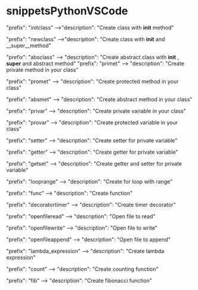 # snippetsPythonVSCode	

	
"prefix": "initclass" -->"description": "Create class with __init__ method"

"prefix": "newclass" -->"description": "Create class with __init__ and __super__method"

"prefix": "absclass" --> "description": "Create abstract class with __init__ , __super__ and abstract method"
"prefix": "primet" --> "description": "Create private method in your class"

"prefix": "promet" --> "description": "Create protected method in your class"

"prefix": "absmet" --> "description": "Create abstract method in your class"

"prefix": "privar" --> "description": "Create private variable in your class"

"prefix": "provar" --> "description": "Create protected variable in your class"

"prefix": "setter" --> "description": "Create setter for private variable"

"prefix": "getter" --> "description": "Create getter for private variable"

"prefix": "getset" --> "description": "Create getter and setter for private variable"

"prefix": "looprange" --> "description": "Create for loop with range"

"prefix": "func" --> "description": "Create function"

"prefix": "decoratortimer" --> "description": "Create timer decorator"

"prefix": "openfileread" --> "description": "Open file to read"

"prefix": "openfilewrite" --> "description": "Open file to write"

"prefix": "openfileappend" --> "description": "Open file to append"

"prefix": "lambda_expression" --> "description": "Create lambda expression"

"prefix": "count" --> "description": "Create counting function"

"prefix": "fib" --> "description": "Create fibonacci function"
